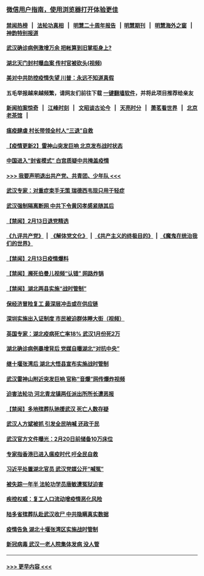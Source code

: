 ### [微信用户指南，使用浏览器打开体验更佳](https://github.com/gfw-breaker/banned-news1/blob/master/indexes/wechat-guide.md?t=0)
#### [禁闻热榜](热点新闻.md?t=0)  &nbsp;&nbsp;|&nbsp;&nbsp; [法轮功真相](https://github.com/gfw-breaker/truth/blob/master/README.md?t=0) &nbsp;&nbsp;|&nbsp;&nbsp; [明慧二十周年报告](https://github.com/gfw-breaker/mh-reports/blob/master/README.md?t=0) &nbsp;&nbsp;|&nbsp;&nbsp;[明慧期刊](https://github.com/gfw-breaker/mh-qikan) &nbsp;&nbsp;|&nbsp;&nbsp; [明慧海外之窗](https://github.com/gfw-breaker/mh-news/blob/master/README.md?t=0) &nbsp;&nbsp;|&nbsp;&nbsp; [神韵特别报道](https://github.com/gfw-breaker/mh-news/blob/master/shenyun.md?t=0)
#### [武汉确诊病例激增万余 把帐算到旧掌柜身上?](../pages/prog204/a102776873.md?t=02141133) 
#### [湖北天门封村曝血案 传村官被砍头(视频)](../pages/prog204/a102776837.md?t=02141133) 
#### [美对中共防控疫情失望 川普：永远不知道真假](../pages/prog204/a102776836.md?t=02141133) 
#### 五毛举报越来越频繁，请网友们前往下载 [一键翻墙软件](https://github.com/gfw-breaker/ssr-accounts)，并将此项目推荐给亲友
#### [新闻拍案惊奇](https://github.com/gfw-breaker/banned-news1/blob/master/pages/link4.md) &nbsp;&nbsp;|&nbsp;&nbsp; [江峰时刻](https://github.com/gfw-breaker/banned-news1/blob/master/pages/link4.md) &nbsp;&nbsp;|&nbsp;&nbsp; [文昭谈古论今](https://github.com/gfw-breaker/banned-news1/blob/master/pages/link4.md) &nbsp;&nbsp;|&nbsp;&nbsp; [天亮时分](https://github.com/gfw-breaker/banned-news1/blob/master/pages/link4.md) &nbsp;&nbsp;|&nbsp;&nbsp; [萧茗看世界](https://github.com/gfw-breaker/banned-news1/blob/master/pages/link4.md) &nbsp;&nbsp;|&nbsp;&nbsp; [北京老茶馆](https://github.com/gfw-breaker/banned-news1/blob/master/pages/link4.md) &nbsp;&nbsp;|&nbsp;&nbsp; 
#### [瘟疫肆虐 村长带领全村人“三退”自救](../pages/prog204/a102776806.md?t=02141133) 
#### [【疫情更新2】雷神山突发巨响 北京发布战时状态](../pages/prog204/a102775451.md?t=02141133) 
#### [中国进入“封省模式” 白宫质疑中共掩盖疫情](../pages/prog204/a102776771.md?t=02141133) 
#### [>>> 我要声明退出共产党、共青团、少年队 <<<](https://github.com/begood0513/goodnews/blob/master/quit/letter.md) 
#### [武汉专家：对重症束手无策 瑞德西韦现只用于轻症](../pages/prog204/a102776747.md?t=02141133) 
#### [武汉强制隔离断网 中共下令黄冈孝感紧随其后](../pages/prog204/a102776722.md?t=02141133) 
#### [【禁闻】2月13日退党精选](../pages/prog204/a102776767.md?t=02141133) 
#### [《九评共产党》](https://github.com/begood0513/9ping.md/blob/master/README.md) &nbsp;|&nbsp; [《解体党文化》](../../../../jtdwh.md/blob/master/README.md)  &nbsp;|&nbsp; [《共产主义的终极目的》](../../../../gczydzjmd.md/blob/master/README.md) &nbsp;|&nbsp; [《魔鬼在统治我们的世界》](../../../../mgztzwmdsj.md/blob/master/README.md) 
#### [【禁闻】2月13日疫情爆料](../pages/prog204/a102776759.md?t=02141133) 
#### [【禁闻】濒死伯曼儿视频“认错” 网路炸锅](../pages/prog204/a102776731.md?t=02141133) 
#### [【禁闻】湖北两县实施“战时管制”](../pages/prog204/a102776717.md?t=02141133) 
#### [保经济冒险复工 最深层冲击或在供应链](../pages/prog204/a102776711.md?t=02141133) 
#### [深圳实施出入证制度 市民被迫群体睡大街（视频）](../pages/prog204/a102776664.md?t=02141133) 
#### [英国专家：湖北疫病死亡率18% 武汉1月份死2万](../pages/prog204/a102776679.md?t=02141133) 
#### [湖北确诊病例暴增背后 党媒自曝湖北“对抗中央”](../pages/prog204/a102776586.md?t=02141133) 
#### [继十堰张湾后 湖北大悟县宣布实施战时管制](../pages/prog204/a102776625.md?t=02141133) 
#### [武汉雷神山附近突发巨响 官称“音爆”网传爆炸视频](../pages/prog204/a102776588.md?t=02141133) 
#### [迫害法轮功 河北青龙镇两任派出所所长遭恶报](../pages/prog204/a102776587.md?t=02141133) 
#### [【禁闻】多地殡葬队驰援武汉 死亡人数存疑](../pages/prog204/a102776630.md?t=02141133) 
#### [武汉人方斌被抓 引发全民呐喊 还政于民](../pages/prog204/a102776523.md?t=02141133) 
#### [武汉官方文件曝光：2月20日前储备10万床位](../pages/prog204/a102776491.md?t=02141133) 
#### [专家指香港已进入瘟疫时代 吁全民自救](../pages/prog204/a102776488.md?t=02141133) 
#### [习近平处置湖北官员 武汉党媒公开“喊冤”](../pages/prog204/a102776454.md?t=02141133) 
#### [被失踪一年半 法轮功学员唐敏遭冤狱迫害](../pages/prog204/a102776415.md?t=02141133) 
#### [疾控权威：复工人口流动增疫情恶化风险](../pages/prog204/a102776342.md?t=02141133) 
#### [陆多省殡葬队赴武汉收尸 中共隐瞒真实数据](../pages/prog204/a102776351.md?t=02141133) 
#### [疫情告急 湖北十堰张湾区实施战时管制](../pages/prog204/a102776363.md?t=02141133) 
#### [新冠病毒 武汉一老人院集体发病 没人管](../pages/prog204/a102776337.md?t=02141133) 

----
#### [ >>> 更早内容 <<< ](../indexes/prog204-earlier.md)
